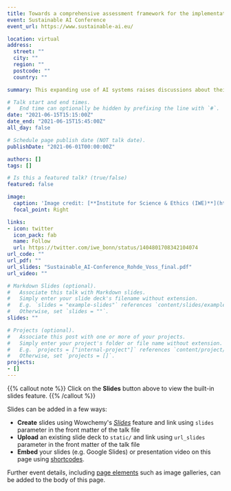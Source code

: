 ```yaml
---
title: Towards a comprehensive assessment framework for the implementation of sustainable AI systems
event: Sustainable AI Conference
event_url: https://www.sustainable-ai.eu/

location: virtual
address:
  street: ""
  city: ""
  region: ""
  postcode: ""
  country: ""

summary: This expanding use of AI systems raises discussions about their risks, such as non-transparent decision-making processes, discrimination, increasing energy consumption and greenhouse gas emissions or increasing consumption, e.g., through personalised advertising. This talk presents preliminary insights from the project “SustAIn – Sustainability Index for Artificial Intelligence”, which aims at developing a comprehensive framework for assessing AI systems from a sustainability perspective. We outline conceptual considerations for establishing a comprehensive set of criteria that can be deployed in order to minimise negative social, ecological and economic impacts of AI-Systems and their applications. To develop a comprehensive assessment framework, we distinguish between the different scopes of impacts related to AI and we define sustainable AI maturity levels. We outline how we can define measures for each of the above criteria that need to be implemented to enhance the sustainability of AI systems.

# Talk start and end times.
#   End time can optionally be hidden by prefixing the line with `#`.
date: "2021-06-15T15:15:00Z"
date_end: "2021-06-15T15:45:00Z"
all_day: false

# Schedule page publish date (NOT talk date).
publishDate: "2021-06-01T00:00:00Z"

authors: []
tags: []

# Is this a featured talk? (true/false)
featured: false

image:
  caption: 'Image credit: [**Institute for Science & Ethics (IWE)**](https://twitter.com/iwe_bonn/status/1404801708342104074)'
  focal_point: Right

links:
- icon: twitter
  icon_pack: fab
  name: Follow
  url: https://twitter.com/iwe_bonn/status/1404801708342104074
url_code: ""
url_pdf: ""
url_slides: "Sustainable_AI-Conference_Rohde_Voss_final.pdf"
url_video: ""

# Markdown Slides (optional).
#   Associate this talk with Markdown slides.
#   Simply enter your slide deck's filename without extension.
#   E.g. `slides = "example-slides"` references `content/slides/example-slides.md`.
#   Otherwise, set `slides = ""`.
slides: ""

# Projects (optional).
#   Associate this post with one or more of your projects.
#   Simply enter your project's folder or file name without extension.
#   E.g. `projects = ["internal-project"]` references `content/project/deep-learning/index.md`.
#   Otherwise, set `projects = []`.
projects:
- []
---
```


{{% callout note %}}
Click on the **Slides** button above to view the built-in slides feature.
{{% /callout %}}

Slides can be added in a few ways:

- **Create** slides using Wowchemy's [*Slides*](https://wowchemy.com/docs/managing-content/#create-slides) feature and link using `slides` parameter in the front matter of the talk file
- **Upload** an existing slide deck to `static/` and link using `url_slides` parameter in the front matter of the talk file
- **Embed** your slides (e.g. Google Slides) or presentation video on this page using [shortcodes](https://wowchemy.com/docs/writing-markdown-latex/).

Further event details, including [page elements](https://wowchemy.com/docs/writing-markdown-latex/) such as image galleries, can be added to the body of this page.
